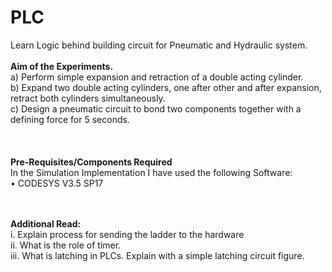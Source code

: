 # PLC
Learn Logic behind building circuit for Pneumatic and Hydraulic system.<br><br>
<b>Aim of the Experiments.<br></b>
a) Perform simple expansion and retraction of a double acting cylinder.<br>
b) Expand two double acting cylinders, one after other and after expansion, retract both cylinders simultaneously.<br>
c) Design a pneumatic circuit to bond two components together with a defining force for 5 seconds.<br><br><br>
<b><br>Pre-Requisites/Components Required<br></b>
In the Simulation Implementation I have used the following Software:<br>
• CODESYS V3.5 SP17<br>

<br><br>
<b>Additional Read:<br></b>
i. Explain process for sending the ladder to the hardware<br>
ii. What is the role of timer.<br>
iii. What is latching in PLCs. Explain with a simple latching circuit figure.<br>
